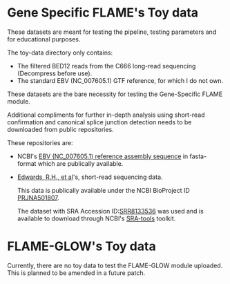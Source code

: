 # Gene Specific FLAME's Toy data

These datasets are meant for testing the pipeline, testing parameters and for educational purposes. 

The toy-data directory only contains:
- The filtered BED12 reads from the C666 long-read sequencing (Decompress before use).
- The standard EBV (NC_007605.1) GTF reference, for which I do not own.

These datasets are the bare necessity for testing the Gene-Specific FLAME module. 

Additional compliments for further in-depth analysis using short-read confirmation and canonical splice junction detection needs to be downloaded from public repositories. 

These repositories are:

- NCBI's [EBV (NC_007605.1) reference assembly sequence](https://www.ncbi.nlm.nih.gov/nuccore/NC_007605.1?report=fasta) in fasta-format which are publically available.

- [Edwards, R.H., et al]( https://doi.org/10.1371/journal.ppat.1008071)'s, short-read sequencing data. 

  This data is publically available under the NCBI BioProject ID [PRJNA501807](https://www.ncbi.nlm.nih.gov/bioproject/PRJNA501807). 
  
  The dataset with SRA Accession ID:[SRR8133536](https://www.ncbi.nlm.nih.gov/sra/SRX4954558) was used and is available to download through NCBI's [SRA-tools](https://github.com/ncbi/sra-tools) toolkit.


# FLAME-GLOW's Toy data
Currently, there are no toy data to test the FLAME-GLOW module uploaded. This is planned to be amended in a future patch.
